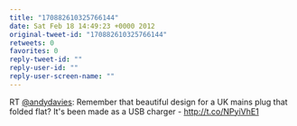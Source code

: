 ```yaml
---
title: "170882610325766144"
date: Sat Feb 18 14:49:23 +0000 2012
original-tweet-id: "170882610325766144"
retweets: 0
favorites: 0
reply-tweet-id: ""
reply-user-id: ""
reply-user-screen-name: ""
---
```

RT <a href="https://twitter.com/andydavies">@andydavies</a>: Remember that beautiful design for a UK mains plug that folded flat? It's been made as a USB charger - http://t.co/NPyiVhE1
